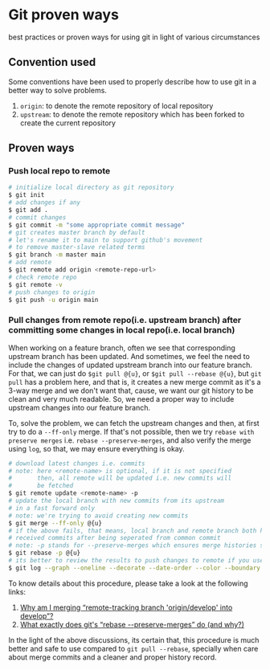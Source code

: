 # Git proven ways
best practices or proven ways for using git in light of various circumstances

## Convention used
Some conventions have been used to properly describe how to use git in a better way to solve problems.  

1. `origin`: to denote the remote repository of local repository
2. `upstream`: to denote the remote repository which has been forked to create the current repository


## Proven ways

### Push local repo to remote
```bash
# initialize local directory as git repository
$ git init
# add changes if any
$ git add .
# commit changes
$ git commit -m "some appropriate commit message"
# git creates master branch by default
# let's rename it to main to support github's movement
# to remove master-slave related terms 
$ git branch -m master main
# add remote
$ git remote add origin <remote-repo-url>
# check remote repo
$ git remote -v
# push changes to origin
$ git push -u origin main
```


### Pull changes from remote repo(i.e. upstream branch) after committing some changes in local repo(i.e. local branch)
When working on a feature branch, often we see that corresponding upstream branch has been updated. And sometimes, we feel the need to include the changes of updated upstream branch into our feature branch. For that, we can just do `$git pull @{u}`, or `$git pull --rebase @{u}`, but `git pull` has a problem here, and that is, it creates a new merge commit as it's a 3-way merge and we don't want that, cause, we want our git history to be clean and very much readable. So, we need a proper way to include upstream changes into our feature branch.  
  
To, solve the problem, we can fetch the upstream changes and then, at first try to do a `--ff-only` merge. If that's not possible, then we try `rebase with preserve merges` i.e. `rebase --preserve-merges`, and also verify the merge using `log`, so that, we may ensure everything is okay.

```bash
# download latest changes i.e. commits
# note: here <remote-name> is optional, if it is not specified
#       then, all remote will be updated i.e. new commits will
#       be fetched
$ git remote update <remote-name> -p
# update the local branch with new commits from its upstream
# in a fast forward only
# note: we're trying to avoid creating new commits
$ git merge --ff-only @{u}
# if the above fails, that means, local branch and remote branch both has
# received commits after being seperated from common commit
# note: -p stands for --preserve-merges which ensures merge histories stay in order
$ git rebase -p @{u}
# its better to review the results to push changes to remote if you use git rebase -p @{u}
$ git log --graph --oneline --decorate --date-order --color --boundary @{u}..
```
  
To know details about this procedure, please take a look at the following links:
1. [Why am I merging “remote-tracking branch 'origin/develop' into develop”?](https://stackoverflow.com/questions/6406762/why-am-i-merging-remote-tracking-branch-origin-develop-into-develop)
2. [What exactly does git's “rebase --preserve-merges” do (and why?)](https://stackoverflow.com/questions/15915430/what-exactly-does-gits-rebase-preserve-merges-do-and-why)
  
In the light of the above discussions, its certain that, this procedure is much better and safe to use compared to `git pull --rebase`, specially when care about merge commits and a cleaner and proper history record.
